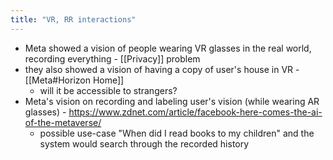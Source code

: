 ```yaml
---
title: "VR, RR interactions"
---
```

- Meta showed a vision of people wearing VR glasses in the real world, recording everything - [[Privacy]] problem
- they also showed a vision of having a copy of user's house in VR - [[Meta#Horizon Home]]
	- will it be accessible to strangers?
- Meta's vision on recording and labeling user's vision (while wearing AR glasses) - https://www.zdnet.com/article/facebook-here-comes-the-ai-of-the-metaverse/
	- possible use-case "When did I read books to my children" and the system would search through the recorded history